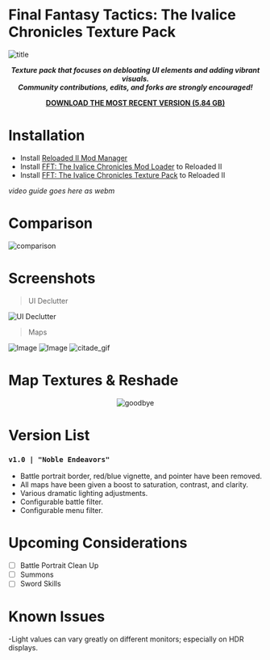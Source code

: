 # Final Fantasy Tactics: The Ivalice Chronicles Texture Pack
![title](https://github.com/user-attachments/assets/8932aaf6-8cc4-413d-96b3-43281acd3527)

<div align="center">

__*<p>Texture pack that focuses on debloating UI elements and adding vibrant visuals. 
<br>Community contributions, edits, and forks are strongly encouraged!</p>*__

</div>

<div align="center">
  
__[DOWNLOAD THE MOST RECENT VERSION (5.84 GB)](https://github.com/Zodi-ark/Final-Fantasy-Tactics-The-Ivalice-Chronicles-Texture-Pack/releases)__

</div>

# Installation
- Install [Reloaded II Mod Manager](https://github.com/Reloaded-Project/Reloaded-II/releases)
- Install [FFT: The Ivalice Chronicles Mod Loader](https://www.nexusmods.com/finalfantasytacticstheivalicechronicles/mods/4?tab=files) to Reloaded II
- Install [FFT: The Ivalice Chronicles Texture Pack](https://github.com/Zodi-ark/Final-Fantasy-Tactics-The-Ivalice-Chronicles-Texture-Pack/releases) to Reloaded II

*video guide goes here as webm*

Comparison
======  
![comparison](https://github.com/user-attachments/assets/f43888c2-b2b2-41e2-86e5-b54b3bfaab5a)
 
Screenshots
======  

> UI Declutter

![UI Declutter](https://github.com/user-attachments/assets/ef4770bb-d619-42d0-b927-577e1a840412)

> Maps

![Image](https://github.com/user-attachments/assets/dfe2fe70-986a-44c7-9b54-d42e7c29534e)
![Image](https://github.com/user-attachments/assets/06a16d6d-bc3b-4e76-bc70-d1a1b11fa390)
![citade_gif](https://github.com/user-attachments/assets/d7c1b3c0-a32d-4761-a89d-53907771e01e)

Map Textures & Reshade
======  

<div align="center">

![goodbye](https://github.com/Zodi-ark/in-memory-of-imgur-sucks/assets/113886368/92eab509-b886-458f-a18f-7a9940fe2c01)

</div>

# Version List

### `v1.0 | "Noble Endeavors"`
- Battle portrait border, red/blue vignette, and pointer have been removed.
- All maps have been given a boost to saturation, contrast, and clarity.
- Various dramatic lighting adjustments.
- Configurable battle filter.
- Configurable menu filter.

# Upcoming Considerations
- [ ] Battle Portrait Clean Up
- [ ] Summons
- [ ] Sword Skills

# Known Issues
-Light values can vary greatly on different monitors; especially on HDR displays.
